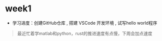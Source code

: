 # week1
- 学习进度：创建GitHub仓库 , 搭建 VSCode 开发环境 , 试写hello world程序
> 最近忙着学matlab和python，rust的推进速度有点慢，下周会加点速度
